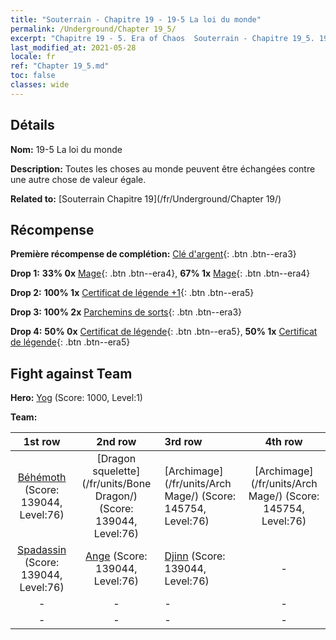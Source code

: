 ```yaml
---
title: "Souterrain - Chapitre 19 - 19-5 La loi du monde"
permalink: /Underground/Chapter 19_5/
excerpt: "Chapitre 19 - 5. Era of Chaos  Souterrain - Chapitre 19_5. 19-5 La loi du monde"
last_modified_at: 2021-05-28
locale: fr
ref: "Chapter 19_5.md"
toc: false
classes: wide
---
```


## Détails

 **Nom:** 19-5 La loi du monde

 **Description:** Toutes les choses au monde peuvent être échangées contre une autre chose de valeur égale.

 **Related to:** [Souterrain Chapitre 19](/fr/Underground/Chapter 19/)

## Récompense

 **Première récompense de complétion:** [Clé d'argent](/ItemsFR/con_693/){: .btn .btn--era3}

 **Drop 1:** **33% 0x** [Mage](/ItemsFR/unt_238/){: .btn .btn--era4}, **67% 1x** [Mage](/ItemsFR/unt_238/){: .btn .btn--era4}

 **Drop 2:** **100% 1x** [Certificat de légende +1](/ItemsFR/mat_74/){: .btn .btn--era5}

 **Drop 3:** **100% 2x** [Parchemins de sorts](/ItemsFR/con_694/){: .btn .btn--era3}

 **Drop 4:** **50% 0x** [Certificat de légende](/ItemsFR/mat_67/){: .btn .btn--era5}, **50% 1x** [Certificat de légende](/ItemsFR/mat_67/){: .btn .btn--era5}


## Fight against Team
 **Hero:** [Yog](/fr/heroes/Yog/) (Score: 1000, Level:1)

 **Team:**


  | 1st row | 2nd row | 3rd row | 4th row |
  |:----:|:----:|:----|:----:|
  | [Béhémoth](/fr/units/Behemoth/) (Score: 139044, Level:76)  | [Dragon squelette](/fr/units/Bone Dragon/) (Score: 139044, Level:76)  | [Archimage](/fr/units/Arch Mage/) (Score: 145754, Level:76)  | [Archimage](/fr/units/Arch Mage/) (Score: 145754, Level:76)  |
  | [Spadassin](/fr/units/Swordsman/) (Score: 139044, Level:76)  | [Ange](/fr/units/Angel/) (Score: 139044, Level:76)  | [Djinn](/fr/units/Genie/) (Score: 139044, Level:76)  | - |
  | - | - | - | - |
  | - | - | - | - |


